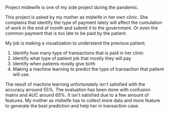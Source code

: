 Project midewife is one of my side project during the pandemic.

This project is asked by my mother as midwife in her own clinic. She complains that identify the type of payment lately will
affect the cumulation of work in the end of month and submit it to the government. Or even the common payment that is too late to be paid by the patient.

My job is making a visualization to understand the previous patient.
1. Identify how many type of transactions that is paid in her clinic
2. Identify what type of patient job that mostly they will pay 
3. Identify when patients mostly give birth
4. Making a machine learning to predict the type of transaction that patient will use.

The result of machine learning unfortunately isn't satisfied with the accuracy arround 55%. The evaluation has been done with
confusion matrix and AUC around 65%. It isn't satisfied due to a few amount of features. My mother as midwife has to collect
more data and more feature to generate the best prediction and help her in transaction case.

